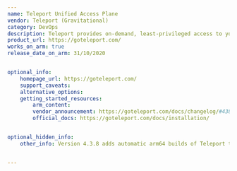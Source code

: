 ```yaml
---
name: Teleport Unified Access Plane
vendor: Teleport (Gravitational)
category: DevOps
description: Teleport provides on-demand, least-privileged access to your infrastructure, on a foundation of cryptographic identity and zero trust, with built-in identity and policy governance.
product_url: https://goteleport.com/
works_on_arm: true
release_date_on_arm: 31/10/2020


optional_info:
    homepage_url: https://goteleport.com/
    support_caveats:
    alternative_options:
    getting_started_resources:
        arm_content:
        vendor_announcement: https://goteleport.com/docs/changelog/#438
        official_docs: https://goteleport.com/docs/installation/


optional_hidden_info:
    other_info: Version 4.3.8 adds automatic arm64 builds of Teleport to the download portal. [This](https://github.com/gravitational/teleport/pull/4658/files) is the related PR. [Here](https://github.com/gravitational/teleport/releases/tag/v4.3.8) are the github release notes with the release date. However, we can download binaries for AArch64 upto minimum version 12.0.1 only. Below that, releases are not available on the official website. Kindly consider the [install-links](https://goteleport.com/download/#install-links).


---
```

